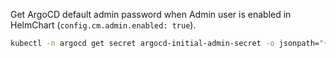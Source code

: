 

Get ArgoCD default admin password when Admin user is enabled in HelmChart (`config.cm.admin.enabled: true`).

```bash
kubectl -n argocd get secret argocd-initial-admin-secret -o jsonpath="{.data.password}" | base64 -d; echo
```